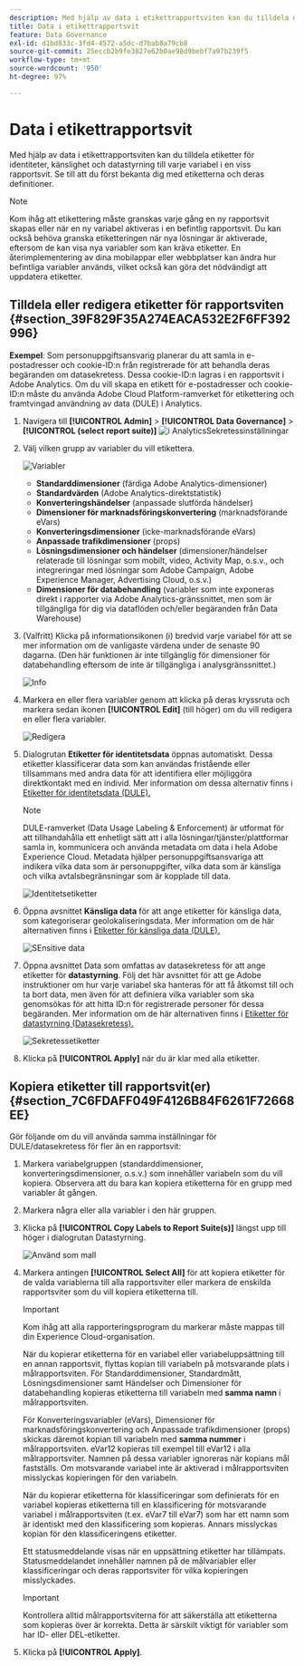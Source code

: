 ```yaml
---
description: Med hjälp av data i etikettrapportsviten kan du tilldela etiketter för identiteter, känslighet och datastyrning till varje variabel i en viss rapportsvit.
title: Data i etikettrapportsvit
feature: Data Governance
exl-id: d1bd833c-3fd4-4572-a5dc-d7bab8a79cb8
source-git-commit: 25eccb2b9fe3827e62b0ae98d9bebf7a97b239f5
workflow-type: tm+mt
source-wordcount: '950'
ht-degree: 97%

---
```


# Data i etikettrapportsvit

Med hjälp av data i etikettrapportsviten kan du tilldela etiketter för identiteter, känslighet och datastyrning till varje variabel i en viss rapportsvit. Se till att du först bekanta dig med etiketterna och deras definitioner.

>[!NOTE]
>
>Kom ihåg att etikettering måste granskas varje gång en ny rapportsvit skapas eller när en ny variabel aktiveras i en befintlig rapportsvit. Du kan också behöva granska etiketteringen när nya lösningar är aktiverade, eftersom de kan visa nya variabler som kan kräva etiketter. En återimplementering av dina mobilappar eller webbplatser kan ändra hur befintliga variabler används, vilket också kan göra det nödvändigt att uppdatera etiketter.

## Tilldela eller redigera etiketter för rapportsviten {#section_39F829F35A274EACA532E2F6FF392996}

**Exempel**: Som personuppgiftsansvarig planerar du att samla in e-postadresser och cookie-ID:n från registrerade för att behandla deras begäranden om datasekretess. Dessa cookie-ID:n lagras i en rapportsvit i Adobe Analytics. Om du vill skapa en etikett för e-postadresser och cookie-ID:n måste du använda Adobe Cloud Platform-ramverket för etikettering och framtvingad användning av data (DULE) i Analytics.

1. Navigera till **[!UICONTROL Admin]** > **[!UICONTROL Data Governance]** > **[!UICONTROL (select report suite)]** ![ i AnalyticsSekretessinställningar](assets/privacy_rs_settings.png)

1. Välj vilken grupp av variabler du vill etikettera.

   ![Variabler](assets/variables.png)

   * **Standarddimensioner** (färdiga Adobe Analytics-dimensioner)
   * **Standardvärden** (Adobe Analytics-direktstatistik)
   * **Konverteringshändelser** (anpassade slutförda händelser)
   * **Dimensioner för marknadsföringskonvertering** (marknadsförande eVars)
   * **Konverteringsdimensioner** (icke-marknadsförande eVars)
   * **Anpassade trafikdimensioner** (props)
   * **Lösningsdimensioner och händelser** (dimensioner/händelser relaterade till lösningar som mobilt, video, Activity Map, o.s.v., och integreringar med lösningar som Adobe Campaign, Adobe Experience Manager, Advertising Cloud, o.s.v.)
   * **Dimensioner för databehandling** (variabler som inte exponeras direkt i rapporter via Adobe Analytics-gränssnittet, men som är tillgängliga för dig via dataflöden och/eller begäranden från Data Warehouse)

1. (Valfritt) Klicka på informationsikonen (i) bredvid varje variabel för att se mer information om de vanligaste värdena under de senaste 90 dagarna. (Den här funktionen är inte tillgänglig för dimensioner för databehandling eftersom de inte är tillgängliga i analysgränssnittet.)

   ![Info](assets/info.png)

1. Markera en eller flera variabler genom att klicka på deras kryssruta och markera sedan ikonen **[!UICONTROL Edit]** (till höger) om du vill redigera en eller flera variabler.

   ![Redigera](assets/edit.png)

1. Dialogrutan **Etiketter för identitetsdata** öppnas automatiskt. Dessa etiketter klassificerar data som kan användas fristående eller tillsammans med andra data för att identifiera eller möjliggöra direktkontakt med en individ. Mer information om dessa alternativ finns i [Etiketter för identitetsdata (DULE).](/help/admin/c-data-governance/gdpr-labels.md#identity-data-labels)

   >[!NOTE]
   >
   >DULE-ramverket (Data Usage Labeling &amp; Enforcement) är utformat för att tillhandahålla ett enhetligt sätt att i alla lösningar/tjänster/plattformar samla in, kommunicera och använda metadata om data i hela Adobe Experience Cloud. Metadata hjälper personuppgiftsansvariga att indikera vilka data som är personuppgifter, vilka data som är känsliga och vilka avtalsbegränsningar som är kopplade till data.

   ![Identitetsetiketter](assets/identity_labels.png)

1. Öppna avsnittet **Känsliga data** för att ange etiketter för känsliga data, som kategoriserar geolokaliseringsdata. Mer information om de här alternativen finns i [Etiketter för känsliga data (DULE).](/help/admin/c-data-governance/gdpr-labels.md#sensitive-data-labels)

   ![SEnsitive data](assets/sensitive_data.png)

1. Öppna avsnittet Data som omfattas av datasekretess för att ange etiketter för **datastyrning**. Följ det här avsnittet för att ge Adobe instruktioner om hur varje variabel ska hanteras för att få åtkomst till och ta bort data, men även för att definiera vilka variabler som ska genomsökas för att hitta ID:n för registrerade personer för dessa begäranden. Mer information om de här alternativen finns i [Etiketter för datastyrning (Datasekretess).](/help/admin/c-data-governance/gdpr-labels.md#data-governance-labels)

   ![Sekretessetiketter](assets/privacy_labels.png)

1. Klicka på **[!UICONTROL Apply]** när du är klar med alla etiketter.

## Kopiera etiketter till rapportsvit(er) {#section_7C6FDAFF049F4126B84F6261F72668EE}

Gör följande om du vill använda samma inställningar för DULE/datasekretess för fler än en rapportsvit:

1. Markera variabelgruppen (standarddimensioner, konverteringsdimensioner, o.s.v.) som innehåller variabeln som du vill kopiera. Observera att du bara kan kopiera etiketterna för en grupp med variabler åt gången.
1. Markera några eller alla variabler i den här gruppen.
1. Klicka på **[!UICONTROL Copy Labels to Report Suite(s)]** längst upp till höger i dialogrutan Datastyrning.

   ![Använd som mall](assets/apply_as_template.png)

1. Markera antingen **[!UICONTROL Select All]** för att kopiera etiketter för de valda variablerna till alla rapportsviter eller markera de enskilda rapportsviter som du vill kopiera etiketterna till.

   >[!IMPORTANT]
   >
   >Kom ihåg att alla rapporteringsprogram du markerar måste mappas till din Experience Cloud-organisation.

   När du kopierar etiketterna för en variabel eller variabeluppsättning till en annan rapportsvit, flyttas kopian till variabeln på motsvarande plats i målrapportsviten. För Standarddimensioner, Standardmått, Lösningsdimensioner samt Händelser och Dimensioner för databehandling kopieras etiketterna till variabeln med **samma namn** i målrapportsviten.

   För Konverteringsvariabler (eVars), Dimensioner för marknadsföringskonvertering och Anpassade trafikdimensioner (props) skickas däremot kopian till variabeln med **samma nummer** i målrapportsviten. eVar12 kopieras till exempel till eVar12 i alla målrapportsviter. Namnen på dessa variabler ignoreras när kopians mål fastställs. Om motsvarande variabel inte är aktiverad i målrapportsviten misslyckas kopieringen för den variabeln.

   När du kopierar etiketterna för klassificeringar som definierats för en variabel kopieras etiketterna till en klassificering för motsvarande variabel i målrapportsviten (t.ex. eVar7 till eVar7) som har ett namn som är identiskt med den klassificering som kopieras. Annars misslyckas kopian för den klassificeringens etiketter.

   Ett statusmeddelande visas när en uppsättning etiketter har tillämpats. Statusmeddelandet innehåller namnen på de målvariabler eller klassificeringar och deras rapportsviter för vilka kopieringen misslyckades.

   >[!IMPORTANT]
   >
   >Kontrollera alltid målrapportsviterna för att säkerställa att etiketterna som kopieras över är korrekta. Detta är särskilt viktigt för variabler som har ID- eller DEL-etiketter.

1. Klicka på **[!UICONTROL Apply]**.
